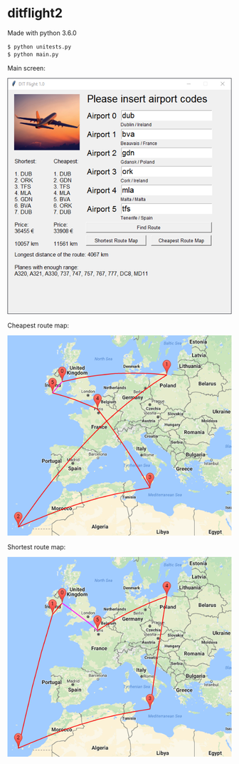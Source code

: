 # ditflight2 
Made with python 3.6.0

```sh
$ python unitests.py
$ python main.py
```

Main screen:

![N](img/screen.png)

Cheapest route map:

![N](img/cheapest_map.png)


Shortest route map:

![N](img/shortest_map.png)

